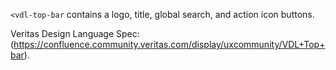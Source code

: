 `<vdl-top-bar` contains a logo, title, global search, and action icon buttons.

Veritas Design Language Spec:
(https://confluence.community.veritas.com/display/uxcommunity/VDL+Top+bar).